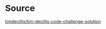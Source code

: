 # Source

[timdecillis/tim-decillis-code-challenge-solution](https://github.com/timdecillis/tim-decillis-code-challenge-solution/tree/7a67bfcee249965bf1690569e92f63cf14e23642)
